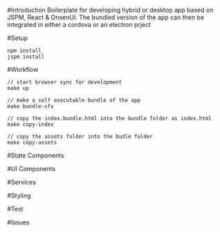 #Introduction
Boilerplate for developing hybrid or desktop app based on JSPM, React & OnsenUI.
The bundled version of the app can then be integrated in either a cordova or an electron prject

#Setup

    npm install
    jspm install

#Workflow
    
    // start browser sync for development
    make up
    
    // make a self executable bundle of the app
    make bundle-sfx
    
    // copy the index.bundle.html into the bundle folder as index.html    
    make copy-index
    
    // copy the assets folder into the budle folder
    make copy-assets
    
#State Components

#UI Components

#Services

#Styling

#Test

#Issues